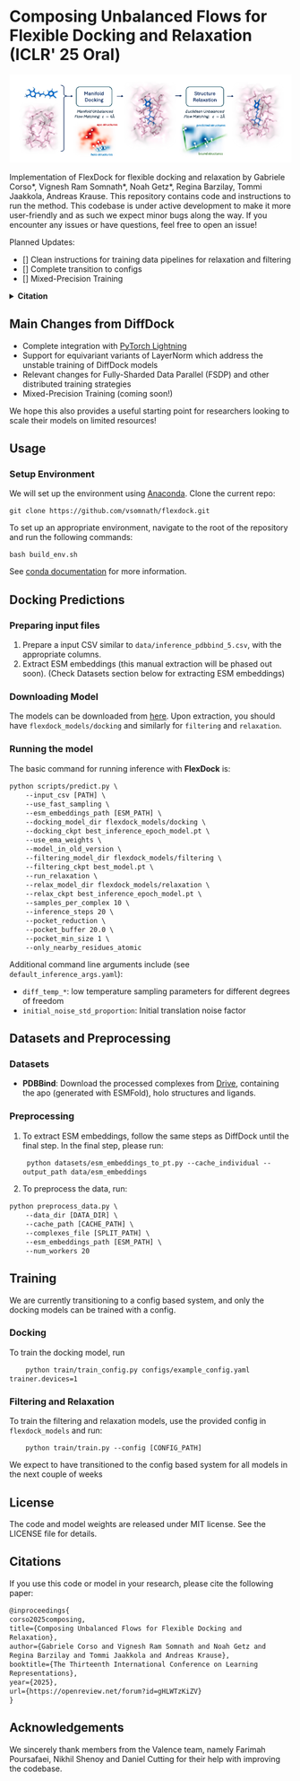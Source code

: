 # Composing Unbalanced Flows for Flexible Docking and Relaxation (ICLR' 25 Oral)

![Alt Text](assets/flexdock.png)

Implementation of FlexDock for flexible docking and relaxation by Gabriele Corso*, Vignesh Ram Somnath*, Noah Getz*, Regina Barzilay, Tommi Jaakkola, Andreas Krause.
This repository contains code and instructions to run the method. This codebase is under active development to make it more user-friendly and as such we expect minor bugs along the way. If you encounter any issues or have questions, feel free to open an issue!

Planned Updates:

- [] Clean instructions for training data pipelines for relaxation and filtering
- [] Complete transition to configs
- [] Mixed-Precision Training


<details><summary><b>Citation</b></summary>
If you use this code or model in your research, please cite the following paper:

```
@inproceedings{
corso2025composing,
title={Composing Unbalanced Flows for Flexible Docking and Relaxation},
author={Gabriele Corso and Vignesh Ram Somnath and Noah Getz and Regina Barzilay and Tommi Jaakkola and Andreas Krause},
booktitle={The Thirteenth International Conference on Learning Representations},
year={2025},
url={https://openreview.net/forum?id=gHLWTzKiZV}
}
```
</details>


## Main Changes from DiffDock
* Complete integration with [PyTorch Lightning](https://lightning.ai/docs/pytorch/stable/)
* Support for equivariant variants of LayerNorm which address the unstable training of DiffDock models
* Relevant changes for Fully-Sharded Data Parallel (FSDP) and other distributed training strategies
* Mixed-Precision Training (coming soon!)

We hope this also provides a useful starting point for researchers looking to scale their models on limited resources!


## Usage

### Setup Environment

We will set up the environment using [Anaconda](https://docs.anaconda.com/anaconda/install/index.html). Clone the
current repo:

    git clone https://github.com/vsomnath/flexdock.git

To set up an appropriate environment, navigate to the root of the repository and run the following commands:

    bash build_env.sh

See [conda documentation](https://conda.io/projects/conda/en/latest/commands/env/create.html) for more information.

## Docking Predictions

### Preparing input files

1. Prepare a input CSV similar to `data/inference_pdbbind_5.csv`, with the appropriate columns.
2. Extract ESM embeddings (this manual extraction will be phased out soon).
(Check Datasets section below for extracting ESM embeddings)

### Downloading Model

The models can be downloaded from [here](https://drive.google.com/file/d/1IzFMbN-LFiHThWkK3xowZpR0HTugVwsS/view?usp=sharing).
Upon extraction, you should have `flexdock_models/docking` and similarly for `filtering` and `relaxation`.

### Running the model

The basic command for running inference with **FlexDock** is:
```
python scripts/predict.py \
    --input_csv [PATH] \
    --use_fast_sampling \
    --esm_embeddings_path [ESM_PATH] \
    --docking_model_dir flexdock_models/docking \
    --docking_ckpt best_inference_epoch_model.pt \
    --use_ema_weights \
    --model_in_old_version \
    --filtering_model_dir flexdock_models/filtering \
    --filtering_ckpt best_model.pt \
    --run_relaxation \
    --relax_model_dir flexdock_models/relaxation \
    --relax_ckpt best_inference_epoch_model.pt \
    --samples_per_complex 10 \
    --inference_steps 20 \
    --pocket_reduction \
    --pocket_buffer 20.0 \
    --pocket_min_size 1 \
    --only_nearby_residues_atomic
```

Additional command line arguments include (see `default_inference_args.yaml`):
* `diff_temp_*`: low temperature sampling parameters for different degrees of freedom
* `initial_noise_std_proportion`: Initial translation noise factor


## Datasets and Preprocessing

### Datasets
* **PDBBind**: Download the processed complexes from [Drive](https://drive.google.com/file/d/12Bf4j2phnXYPk1PUvXE1fVPntVDpvCst/view?usp=sharing), containing the apo (generated with ESMFold), holo structures and ligands.

### Preprocessing

1. To extract ESM embeddings, follow the same steps as DiffDock until the final step.
In the final step, please run:

        python datasets/esm_embeddings_to_pt.py --cache_individual --output_path data/esm_embeddings

2. To preprocess the data, run:

```
python preprocess_data.py \
    --data_dir [DATA_DIR] \
    --cache_path [CACHE_PATH] \
    --complexes_file [SPLIT_PATH] \
    --esm_embeddings_path [ESM_PATH] \
    --num_workers 20
```

## Training

We are currently transitioning to a config based system, and only the docking models can be trained with a config.

### Docking

To train the docking model, run

        python train/train_config.py configs/example_config.yaml trainer.devices=1

### Filtering and Relaxation

To train the filtering and relaxation models, use the provided config in `flexdock_models` and run:

        python train/train.py --config [CONFIG_PATH]

We expect to have transitioned to the config based system for all models in the next couple of weeks

## License

The code and model weights are released under MIT license. See the LICENSE file for details.

## Citations <a name="citations"></a>

If you use this code or model in your research, please cite the following paper:

```
@inproceedings{
corso2025composing,
title={Composing Unbalanced Flows for Flexible Docking and Relaxation},
author={Gabriele Corso and Vignesh Ram Somnath and Noah Getz and Regina Barzilay and Tommi Jaakkola and Andreas Krause},
booktitle={The Thirteenth International Conference on Learning Representations},
year={2025},
url={https://openreview.net/forum?id=gHLWTzKiZV}
}
```

## Acknowledgements

We sincerely thank members from the Valence team, namely Farimah Poursafaei, Nikhil Shenoy and Daniel Cutting for their help with improving the codebase.

